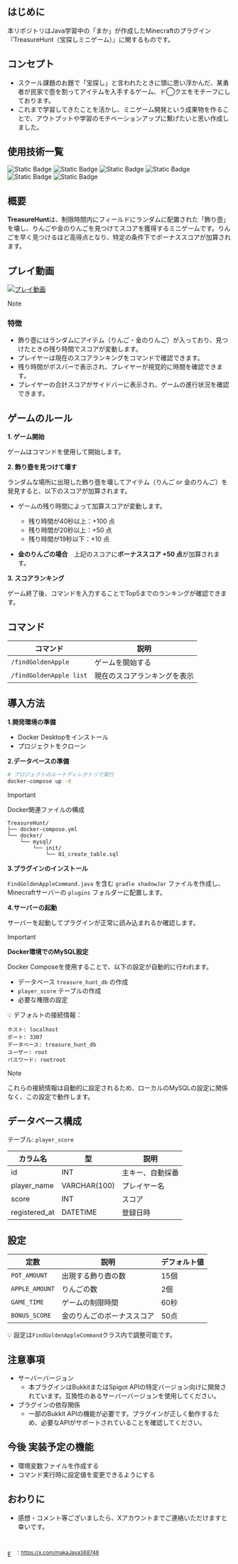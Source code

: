 ## はじめに
本リポジトリはJava学習中の「まか」が作成したMinecraftのプラグイン『TreasureHunt（宝探しミニゲーム）』に関するものです。


## コンセプト
- スクール課題のお題で「宝探し」と言われたときに頭に思い浮かんだ、某勇者が民家で壺を割ってアイテムを入手するゲーム、ド◯クエをモチーフにしております。
- これまで学習してきたことを活かし、ミニゲーム開発という成果物を作ることで、アウトプットや学習のモチベーションアップに繋げたいと思い作成しました。

## 使用技術一覧
<img alt="Static Badge" src="https://img.shields.io/badge/Java-v17-brightgreen?style=for-the-badge&labelColor=007396&color=4F4F4F"> <img alt="Static Badge" src="https://img.shields.io/badge/mysql-v8.0.37-brightgreen?style=for-the-badge&logo=mysql&logoColor=white&logoSize=auto&labelColor=%234479A1&color=4F4F4F"> <img alt="Static Badge" src="https://img.shields.io/badge/MyBatis-v3.5.16-brightgreen?style=for-the-badge&logoColor=white&logoSize=auto&labelColor=D74C4C&color=4F4F4F"> <img alt="Static Badge" src="https://img.shields.io/badge/spigotmc-v1.20.4-brightgreen?style=for-the-badge&logo=spigotmc&logoColor=white&logoSize=auto&labelColor=ED8106&color=333333"> <img alt="Static Badge" src="https://img.shields.io/badge/Minecraft-v1.20.4-brightgreen?style=for-the-badge&labelColor=55A630&color=593E1A"> <img alt="Static Badge" src="https://img.shields.io/badge/Docker-latest-brightgreen?style=for-the-badge&logo=docker&logoColor=white&labelColor=2496ED&color=4F4F4F">


## 概要

**TreasureHunt**は、制限時間内にフィールドにランダムに配置された「飾り壺」を壊し、りんごや金のりんごを見つけてスコアを獲得するミニゲームです。りんごを早く見つけるほど高得点となり、特定の条件下でボーナススコアが加算されます。

## プレイ動画

[![プレイ動画](https://img.youtube.com/vi/epIGIR9BIM8/0.jpg)](https://youtu.be/epIGIR9BIM8)

> [!NOTE]
> ### 特徴
> - 飾り壺にはランダムにアイテム（りんご・金のりんご）が入っており、見つけたときの残り時間でスコアが変動します。
> - プレイヤーは現在のスコアランキングをコマンドで確認できます。
> - 残り時間がボスバーで表示され、プレイヤーが視覚的に時間を確認できます。
> - プレイヤーの合計スコアがサイドバーに表示され、ゲームの進行状況を確認できます。

## ゲームのルール

**1. ゲーム開始**

ゲームはコマンドを使用して開始します。

**2. 飾り壺を見つけて壊す**

ランダムな場所に出現した飾り壺を壊してアイテム（りんご or 金のりんご）を発見すると、以下のスコアが加算されます。

   - ゲームの残り時間によって加算スコアが変動します。
     
     - 残り時間が40秒以上：+100 点
     - 残り時間が20秒以上：+50 点
     - 残り時間が19秒以下：+10 点
  - **金のりんごの場合**　上記のスコアに**ボーナススコア +50 点**が加算されます。

**3. スコアランキング**

ゲーム終了後、コマンドを入力することでTop5までのランキングが確認できます。


## コマンド

| コマンド | 説明 |
|-|-|
| `/findGoldenApple`       | ゲームを開始する |
| `/findGoldenApple list`  | 現在のスコアランキングを表示 |


## 導入方法

**1.開発環境の準備**
   - Docker Desktopをインストール
   - プロジェクトをクローン

**2.データベースの準備**
   ```bash
   # プロジェクトのルートディレクトリで実行
   docker-compose up -d
   ```
> [!IMPORTANT]
> Docker関連ファイルの構成
> ```
> TreasureHunt/
> ├── docker-compose.yml
> └── docker/
>     └── mysql/
>         └── init/
>             └── 01_create_table.sql
> ```

**3.プラグインのインストール**

`FindGoldenAppleCommand.java` を含む `gradle shadowJar` ファイルを作成し、Minecraftサーバーの `plugins` フォルダーに配置します。

**4.サーバーの起動**

サーバーを起動してプラグインが正常に読み込まれるか確認します。

> [!IMPORTANT]
> **Docker環境でのMySQL設定**
> 
> Docker Composeを使用することで、以下の設定が自動的に行われます。
> - データベース `treasure_hunt_db` の作成
> - `player_score` テーブルの作成
> - 必要な権限の設定
>
> :bulb: デフォルトの接続情報：
> ```
> ホスト: localhost
> ポート: 3307
> データベース: treasure_hunt_db
> ユーザー: root
> パスワード: rootroot

> [!NOTE]
> これらの接続情報は自動的に設定されるため、ローカルのMySQLの設定に関係なく、この設定で動作します。


## データベース構成

テーブル: `player_score`

| カラム名 | 型 | 説明 |
|-|-|-|
| id | INT | 主キー、自動採番 |
| player_name | VARCHAR(100) | プレイヤー名 |
| score | INT | スコア |
| registered_at | DATETIME | 登録日時 |


## 設定

| 定数 | 説明 | デフォルト値 |
|-|-|-|
| `POT_AMOUNT`   | 出現する飾り壺の数 | 15個 |  
| `APPLE_AMOUNT` | りんごの数 | 2個 |   
| `GAME_TIME`    | ゲームの制限時間 | 60秒 |
| `BONUS_SCORE`  | 金のりんごのボーナススコア | 50点 | 

:bulb:  設定は`FindGoldenAppleCommand`クラス内で調整可能です。


## 注意事項
- サーバーバージョン
   - 本プラグインはBukkitまたはSpigot APIの特定バージョン向けに開発されています。互換性のあるサーバーバージョンを使用してください。
- プラグインの依存関係
   - 一部のBukkit APIの機能が必要です。プラグインが正しく動作するため、必要なAPIがサポートされていることを確認してください。

## 今後 実装予定の機能
- 環境変数ファイルを作成する
- コマンド実行時に設定値を変更できるようにする

## おわりに
- 感想・コメント等ございましたら、Xアカウントまでご連絡いただけますと幸いです。

<img src="https://github.com/user-attachments/assets/5df37342-c70e-4e0d-b9cd-21e390c9069c" style="width: 15px; height: auto; margin-top: 30px;" alt="Example SVG"> <sup>：https://x.com/makaJava368748</sup>
